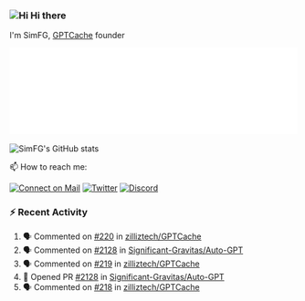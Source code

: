 ### <img src='https://qpluspicture.oss-cn-beijing.aliyuncs.com/6LjjQA/Hi.gif' alt='Hi' width="24"/> Hi there

I'm SimFG, [GPTCache](https://github.com/zilliztech/GPTCache) founder

![Metrics 👋](/metrics.plugin.followup.user.svg)

![SimFG's GitHub stats](https://github-readme-stats.vercel.app/api?username=SimFG&show_icons=true&theme=radical&count_private=true)

📫 How to reach me:

[![Connect on Mail](https://img.shields.io/badge/Ask%20me-anything-1abc9c.svg)](mailto:1142838399@qq.com)
[![Twitter](https://img.shields.io/twitter/follow/FogSim?style=social)](https://twitter.com/FogSim)
[![Discord](https://img.shields.io/discord/1092648432495251507?label=Discord&logo=discord)](https://discord.gg/Q8C6WEjSWV)

### :zap: Recent Activity

<!--START_SECTION:activity-->
1. 🗣 Commented on [#220](https://github.com/zilliztech/GPTCache/issues/220) in [zilliztech/GPTCache](https://github.com/zilliztech/GPTCache)
2. 🗣 Commented on [#2128](https://github.com/Significant-Gravitas/Auto-GPT/issues/2128) in [Significant-Gravitas/Auto-GPT](https://github.com/Significant-Gravitas/Auto-GPT)
3. 🗣 Commented on [#219](https://github.com/zilliztech/GPTCache/issues/219) in [zilliztech/GPTCache](https://github.com/zilliztech/GPTCache)
4. 💪 Opened PR [#2128](https://github.com/Significant-Gravitas/Auto-GPT/pull/2128) in [Significant-Gravitas/Auto-GPT](https://github.com/Significant-Gravitas/Auto-GPT)
5. 🗣 Commented on [#218](https://github.com/zilliztech/GPTCache/issues/218) in [zilliztech/GPTCache](https://github.com/zilliztech/GPTCache)
<!--END_SECTION:activity-->

